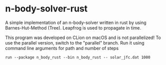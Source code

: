 # n-body-solver-rust

A simple implementation of an n-body-solver written in rust by using Barnes-Hut-Method (Tree). Leapfrog is used to propagate in time.

This program was developed on CLion on macOS and is not parallelized! To use the parallel version, switch to the "parallel" branch.
Run it using command line arguments for path and number of steps
```
run --package n_body_rust --bin n_body_rust -- solar_jfc.dat 1000
```
